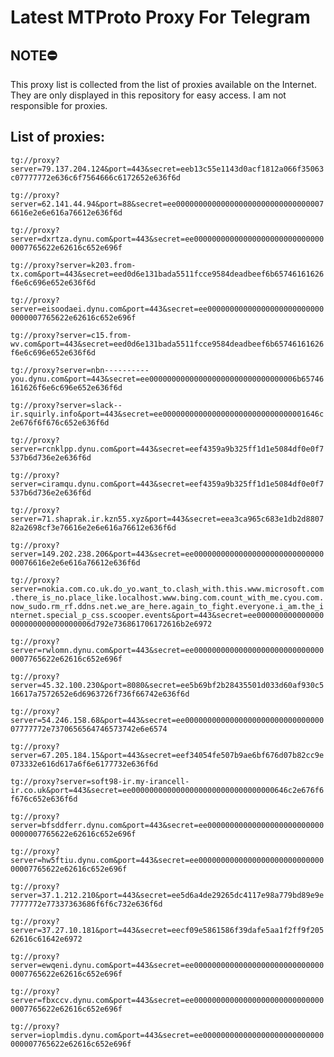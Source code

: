 # Latest MTProto Proxy For Telegram

## NOTE⛔

This proxy list is collected from the list of proxies available on the Internet. They are only displayed in this repository for easy access. I am not responsible for proxies.

## List of proxies:

`tg://proxy?server=79.137.204.124&port=443&secret=eeb13c55e1143d0acf1812a066f35063c07777772e636c6f7564666c6172652e636f6d`

`tg://proxy?server=62.141.44.94&port=88&secret=ee0000000000000000000000000000000076616e2e6e616a76612e636f6d`

`tg://proxy?server=dxrtza.dynu.com&port=443&secret=ee000000000000000000000000000000007765622e62616c652e696f`

`tg://proxy?server=k203.from-tx.com&port=443&secret=eed0d6e131bada5511fcce9584deadbeef6b65746161626f6e6c696e652e636f6d`

`tg://proxy?server=eisoodaei.dynu.com&port=443&secret=ee000000000000000000000000000000007765622e62616c652e696f`

`tg://proxy?server=c15.from-wv.com&port=443&secret=eed0d6e131bada5511fcce9584deadbeef6b65746161626f6e6c696e652e636f6d`

`tg://proxy?server=nbn----------you.dynu.com&port=443&secret=ee000000000000000000000000000000006b65746161626f6e6c696e652e636f6d`

`tg://proxy?server=slack--ir.squirly.info&port=443&secret=ee00000000000000000000000000000001646c2e676f6f676c652e636f6d`

`tg://proxy?server=rcnklpp.dynu.com&port=443&secret=eef4359a9b325ff1d1e5084df0e0f7537b6d736e2e636f6d`

`tg://proxy?server=ciramqu.dynu.com&port=443&secret=eef4359a9b325ff1d1e5084df0e0f7537b6d736e2e636f6d`

`tg://proxy?server=71.shaprak.ir.kzn55.xyz&port=443&secret=eea3ca965c683e1db2d880782a2698cf3e76616e2e6e616a76612e636f6d`

`tg://proxy?server=149.202.238.206&port=443&secret=ee0000000000000000000000000000000076616e2e6e616a76612e636f6d`

`tg://proxy?server=nokia.com.co.uk.do_yo.want_to.clash_with.this.www.microsoft.com.there_is_no.place_like.localhost.www.bing.com.count_with_me.cyou.com.now_sudo.rm_rf.ddns.net.we_are_here.again_to_fight.everyone.i_am.the_internet.special_p_css.scooper.events&port=443&secret=ee000000000000000000000000000000006d792e736861706172616b2e6972`

`tg://proxy?server=rwlomn.dynu.com&port=443&secret=ee000000000000000000000000000000007765622e62616c652e696f`

`tg://proxy?server=45.32.100.230&port=8080&secret=ee5b69bf2b28435501d033d60af930c516617a7572652e6d6963726f736f66742e636f6d`

`tg://proxy?server=54.246.158.68&port=443&secret=ee000000000000000000000000000000007777772e7370656564746573742e6e6574`

`tg://proxy?server=67.205.184.15&port=443&secret=eef34054fe507b9ae6bf676d07b82cc9e073332e616d617a6f6e6177732e636f6d`

`tg://proxy?server=soft98-ir.my-irancell-ir.co.uk&port=443&secret=ee00000000000000000000000000000000646c2e676f6f676c652e636f6d`

`tg://proxy?server=bfsddferr.dynu.com&port=443&secret=ee000000000000000000000000000000007765622e62616c652e696f`

`tg://proxy?server=hw5ftiu.dynu.com&port=443&secret=ee000000000000000000000000000000007765622e62616c652e696f`

`tg://proxy?server=37.1.212.210&port=443&secret=ee5d6a4de29265dc4117e98a779bd89e9e7777772e77337363686f6f6c732e636f6d`

`tg://proxy?server=37.27.10.181&port=443&secret=eecf09e5861586f39dafe5aa1f2ff9f20562616c61642e6972`

`tg://proxy?server=ewqeni.dynu.com&port=443&secret=ee000000000000000000000000000000007765622e62616c652e696f`

`tg://proxy?server=fbxccv.dynu.com&port=443&secret=ee000000000000000000000000000000007765622e62616c652e696f`

`tg://proxy?server=ioplmdis.dynu.com&port=443&secret=ee000000000000000000000000000000007765622e62616c652e696f`

